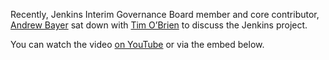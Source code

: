 Recently, Jenkins Interim Governance Board member and core contributor, [Andrew Bayer](https://twitter.com/abayer) sat down with [Tim O’Brien](https://twitter.com/tobrian) to discuss the Jenkins project.

You can watch the video [on YouTube](http://www.youtube.com/watch?v=0p815FUCK_g) or via the embed below.
